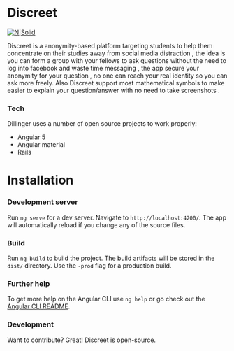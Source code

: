 # Discreet

[![N|Solid](https://i.imgur.com/Vkq8N6U.png)](https://nodesource.com/products/nsolid)

Discreet is a anonymity-based platform targeting students to help them concentrate on their studies away from social media distraction , the idea is you can form a group with your fellows to ask questions without the need to log into facebook and waste time messaging , the app secure your anonymity for your question , no one can reach your real identity so you can ask more freely. Also Discreet support most mathematical symbols to make easier to explain your question/answer with no need to take screenshots .

### Tech

Dillinger uses a number of open source projects to work properly:

* Angular 5
* Angular material
* Rails 


# Installation

### Development server

Run `ng serve` for a dev server. Navigate to `http://localhost:4200/`. The app will automatically reload if you change any of the source files.

### Build

Run `ng build` to build the project. The build artifacts will be stored in the `dist/` directory. Use the `-prod` flag for a production build.

### Further help

To get more help on the Angular CLI use `ng help` or go check out the [Angular CLI README](https://github.com/angular/angular-cli/blob/master/README.md).

### Development

Want to contribute? Great! Discreet is open-source.
